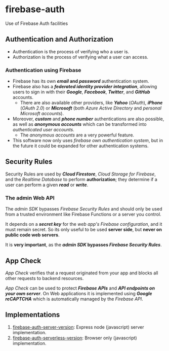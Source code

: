 # firebase-auth

Use of Firebase Auth facilities

## Authentication and Authorization

- Authentication is the process of verifying who a user is.
- Authorization is the process of verifying what a user can access.

### Authentication using Firebase

  - Firebase has its own ***email* and *password*** authentication system.
  - Firebase also has a ***federated identity provider integration***, allowing users to sign in with their ***Google***, ***Facebook***, ***Twitter***, and ***GitHub*** accounts.
    - There are also available other providers, like ***Yahoo*** (*OAuth*), ***iPhone*** (*OAuth 2.0*) or ***Microsoft*** (both *Azure Active Directory* and *personal Microsoft accounts*).
  - Moreover, ***custom*** and ***phone number*** authentications are also possible, as well as ***anonymous accounts*** which can be transformed into *authenticated user accounts*.
    - The *anonymous accounts* are a very powerful feature.
  - This software now only uses *firebase own authentication system*, but in the future it could be expanded for other authentication systems.

## Security Rules

 Security Rules are used by ***Cloud Firestore***, *Cloud Storage for Firebase*, and the *Realtime Database* to perform **authorization**; they determine if a user can perform a given ***read*** or ***write***.

### The admin Web API

The *admin SDK* bypasses *Firebase Security Rules* and should only be used from a trusted environment like Firebase Functions or a server you control.

It depends on a ***secret key*** for the *web app's Firebase configuration*, and it must remain secret. So its only useful to be used **server side**, but **never on public code web servers**.

It is **very important**, as the ***admin SDK* bypasses *Firebase Security Rules***.

## App Check

*App Check* verifies that a request originated from your app and blocks all other requests to backend resources.

*App Check* can be used to protect ***Firebase APIs*** and ***API endpoints on your own server***. On Web applications it is implemented using ***Google reCAPTCHA*** which is automatically managed by the *Firebase API*.

## Implementations

1. [firebase-auth-server-version](https://github.com/S-Cesc/firebase-auth-server-version): Express node (javascript) server implementation.
2. [firebase-auth-serverless-version](https://github.com/S-Cesc/firebase-auth): Browser only (javascript) implementation.
